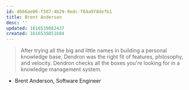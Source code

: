 ```yaml
---
id: d666ae06-f507-4b29-9edc-f64a9f8defb1
title: Brent Anderson
desc: ''
updated: 1616539882437
created: 1616539851604
---
```


>After trying all the big and little names in building a personal knowledge base, Dendron was the right fit of features, philosophy, and velocity. Dendron checks all the boxes you're looking for in a knowledge management system.
- Brent Anderson, Software Engineer
